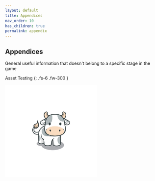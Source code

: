 ```yaml
---
layout: default
title: Appendices
nav_order: 10
has_children: true
permalink: appendix
---
```


## Appendices
General useful information that doesn't belong to a specific stage in the game

Asset Testing
{: .fs-6 .fw-300 }

<img src="/assets/images/Kuh.png" alt="Moo" width="300" height="300">
